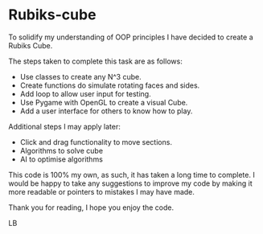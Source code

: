 # Rubiks-cube

To solidify my understanding of OOP principles I have decided to create a Rubiks Cube.

The steps taken to complete this task are as follows:
- Use classes to create any N^3 cube.
- Create functions do simulate rotating faces and sides.  
- Add loop to allow user input for testing. 
- Use Pygame with OpenGL to create a visual Cube.
- Add a user interface for others to know how to play. 

Additional steps I may apply later:
- Click and drag functionality to move sections. 
- Algorithms to solve cube
- AI to optimise algorithms 

This code is 100% my own, as such, it has taken a long time to complete. 
I would be happy to take any suggestions to improve my code by making it more readable or pointers to mistakes I may have made. 

Thank you for reading, I hope you enjoy the code.

LB

